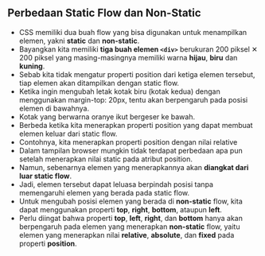 ## Perbedaan Static Flow dan Non-Static

- CSS memiliki dua buah flow yang bisa digunakan untuk menampilkan elemen, yakni **static** dan **non-static**.
- Bayangkan kita memiliki **tiga buah elemen `<div>`** berukuran 200 piksel ✕ 200 piksel yang masing-masingnya memiliki warna **hijau**, **biru** dan **kuning**.
- Sebab kita tidak mengatur properti position dari ketiga elemen tersebut, tiap elemen akan ditampilkan dengan static flow.
- Ketika ingin mengubah letak kotak biru (kotak kedua) dengan menggunakan margin-top: 20px, tentu akan berpengaruh pada posisi elemen di bawahnya.
- Kotak yang berwarna oranye ikut bergeser ke bawah.
- Berbeda ketika kita menerapkan properti position yang dapat membuat elemen keluar dari static flow.
- Contohnya, kita menerapkan properti position dengan nilai relative
- Dalam tampilan browser mungkin tidak terdapat perbedaan apa pun setelah menerapkan nilai static pada atribut position.
- Namun, sebenarnya elemen yang menerapkannya akan **diangkat dari luar static flow**.
- Jadi, elemen tersebut dapat leluasa berpindah posisi tanpa memengaruhi elemen yang berada pada static flow.
- Untuk mengubah posisi elemen yang berada di **non-static** flow, kita dapat menggunakan properti **top**, **right**, **bottom**, ataupun **left**.
- Perlu diingat bahwa properti **top**, **left**, **right**, dan **bottom** hanya akan berpengaruh pada elemen yang menerapkan **non-static** flow, yaitu elemen yang menerapkan nilai **relative**, **absolute**, dan **fixed** pada properti **position**.
